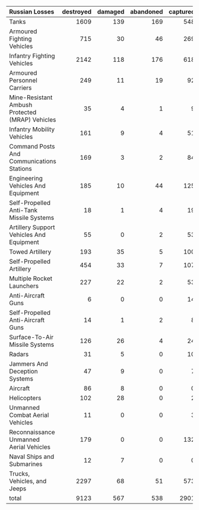 | Russian Losses                                   |   destroyed |   damaged |   abandoned |   captured |   total |
|:-------------------------------------------------|------------:|----------:|------------:|-----------:|--------:|
| Tanks                                            |        1609 |       139 |         169 |        548 |    2465 |
| Armoured Fighting Vehicles                       |         715 |        30 |          46 |        269 |    1060 |
| Infantry Fighting Vehicles                       |        2142 |       118 |         176 |        618 |    3054 |
| Armoured Personnel Carriers                      |         249 |        11 |          19 |         92 |     371 |
| Mine-Resistant Ambush Protected  (MRAP) Vehicles |          35 |         4 |           1 |          9 |      49 |
| Infantry Mobility Vehicles                       |         161 |         9 |           4 |         51 |     225 |
| Command Posts And Communications Stations        |         169 |         3 |           2 |         84 |     258 |
| Engineering Vehicles And Equipment               |         185 |        10 |          44 |        125 |     364 |
| Self-Propelled Anti-Tank Missile Systems         |          18 |         1 |           4 |         19 |      42 |
| Artillery Support Vehicles And Equipment         |          55 |         0 |           2 |         53 |     110 |
| Towed Artillery                                  |         193 |        35 |           5 |        100 |     333 |
| Self-Propelled Artillery                         |         454 |        33 |           7 |        107 |     601 |
| Multiple Rocket Launchers                        |         227 |        22 |           2 |         53 |     304 |
| Anti-Aircraft Guns                               |           6 |         0 |           0 |         14 |      20 |
| Self-Propelled Anti-Aircraft Guns                |          14 |         1 |           2 |          8 |      25 |
| Surface-To-Air Missile Systems                   |         126 |        26 |           4 |         24 |     180 |
| Radars                                           |          31 |         5 |           0 |         10 |      46 |
| Jammers And Deception Systems                    |          47 |         9 |           0 |          7 |      63 |
| Aircraft                                         |          86 |         8 |           0 |          0 |      94 |
| Helicopters                                      |         102 |        28 |           0 |          2 |     132 |
| Unmanned Combat Aerial Vehicles                  |          11 |         0 |           0 |          3 |      14 |
| Reconnaissance Unmanned Aerial Vehicles          |         179 |         0 |           0 |        132 |     311 |
| Naval Ships and Submarines                       |          12 |         7 |           0 |          0 |      19 |
| Trucks, Vehicles, and Jeeps                      |        2297 |        68 |          51 |        573 |    2989 |
| total                                            |        9123 |       567 |         538 |       2901 |   13129 |